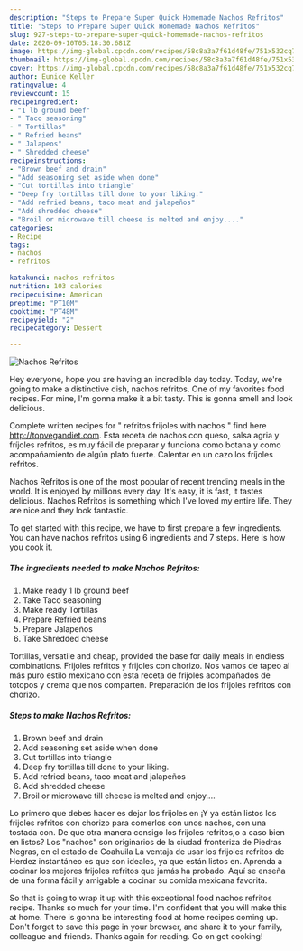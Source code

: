 ```yaml
---
description: "Steps to Prepare Super Quick Homemade Nachos Refritos"
title: "Steps to Prepare Super Quick Homemade Nachos Refritos"
slug: 927-steps-to-prepare-super-quick-homemade-nachos-refritos
date: 2020-09-10T05:18:30.681Z
image: https://img-global.cpcdn.com/recipes/58c8a3a7f61d48fe/751x532cq70/nachos-refritos-recipe-main-photo.jpg
thumbnail: https://img-global.cpcdn.com/recipes/58c8a3a7f61d48fe/751x532cq70/nachos-refritos-recipe-main-photo.jpg
cover: https://img-global.cpcdn.com/recipes/58c8a3a7f61d48fe/751x532cq70/nachos-refritos-recipe-main-photo.jpg
author: Eunice Keller
ratingvalue: 4
reviewcount: 15
recipeingredient:
- "1 lb ground beef"
- " Taco seasoning"
- " Tortillas"
- " Refried beans"
- " Jalapeos"
- " Shredded cheese"
recipeinstructions:
- "Brown beef and drain"
- "Add seasoning set aside when done"
- "Cut tortillas into triangle"
- "Deep fry tortillas till done to your liking."
- "Add refried beans, taco meat and jalapeños"
- "Add shredded cheese"
- "Broil or microwave till cheese is melted and enjoy...."
categories:
- Recipe
tags:
- nachos
- refritos

katakunci: nachos refritos 
nutrition: 103 calories
recipecuisine: American
preptime: "PT10M"
cooktime: "PT48M"
recipeyield: "2"
recipecategory: Dessert

---
```



![Nachos Refritos](https://img-global.cpcdn.com/recipes/58c8a3a7f61d48fe/751x532cq70/nachos-refritos-recipe-main-photo.jpg)

Hey everyone, hope you are having an incredible day today. Today, we're going to make a distinctive dish, nachos refritos. One of my favorites food recipes. For mine, I'm gonna make it a bit tasty. This is gonna smell and look delicious.

Complete written recipes for &#34; refritos frijoles with nachos &#34; find here http://topvegandiet.com. Esta receta de nachos con queso, salsa agria y fríjoles refritos, es muy fácil de preparar y funciona como botana y como acompañamiento de algún plato fuerte. Calentar en un cazo los fríjoles refritos.

Nachos Refritos is one of the most popular of recent trending meals in the world. It is enjoyed by millions every day. It's easy, it is fast, it tastes delicious. Nachos Refritos is something which I've loved my entire life. They are nice and they look fantastic.


To get started with this recipe, we have to first prepare a few ingredients. You can have nachos refritos using 6 ingredients and 7 steps. Here is how you cook it.

<!--inarticleads1-->

##### The ingredients needed to make Nachos Refritos:

1. Make ready 1 lb ground beef
1. Take  Taco seasoning
1. Make ready  Tortillas
1. Prepare  Refried beans
1. Prepare  Jalapeños
1. Take  Shredded cheese


Tortillas, versatile and cheap, provided the base for daily meals in endless combinations. Frijoles refritos y frijoles con chorizo. Nos vamos de tapeo al más puro estilo mexicano con esta receta de frijoles acompañados de totopos y crema que nos comparten. Preparación de los frijoles refritos con chorizo. 

<!--inarticleads2-->

##### Steps to make Nachos Refritos:

1. Brown beef and drain
1. Add seasoning set aside when done
1. Cut tortillas into triangle
1. Deep fry tortillas till done to your liking.
1. Add refried beans, taco meat and jalapeños
1. Add shredded cheese
1. Broil or microwave till cheese is melted and enjoy....


Lo primero que debes hacer es dejar los frijoles en ¡Y ya están listos los frijoles refritos con chorizo para comerlos con unos nachos, con una tostada con. De que otra manera consigo los frijoles refritos,o a caso bien en listos? Los &#34;nachos&#34; son originarios de la ciudad fronteriza de Piedras Negras, en el estado de Coahuila La ventaja de usar los frijoles refritos de Herdez instantáneo es que son ideales, ya que están listos en. Aprenda a cocinar los mejores frijoles refritos que jamás ha probado. Aquí se enseña de una forma fácil y amigable a cocinar su comida mexicana favorita. 

So that is going to wrap it up with this exceptional food nachos refritos recipe. Thanks so much for your time. I'm confident that you will make this at home. There is gonna be interesting food at home recipes coming up. Don't forget to save this page in your browser, and share it to your family, colleague and friends. Thanks again for reading. Go on get cooking!
